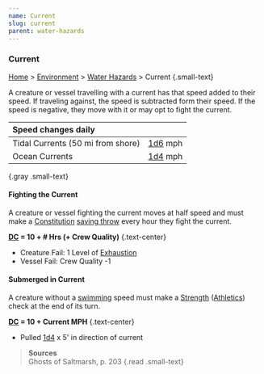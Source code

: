 ```yaml
---
name: Current
slug: current
parent: water-hazards
---
```

### Current
[Home](dm-operations-center) > [Environment](environment) > [Water Hazards](water-hazards) > Current {.small-text}

A creature or vessel travelling with a current has that speed added to their speed. If traveling against, the speed is subtracted form their speed. If the speed is negative, they move with it or may opt to fight the current.

| Speed changes daily               |                      |
| :-------------------------------- | -------------------: |
| Tidal Currents (50 mi from shore) | [1d6](/roll/1d6) mph |
| Ocean Currents                    | [1d4](/roll/1d4) mph |
{.gray .small-text}

#### Fighting the Current
A creature or vessel fighting the current moves at half speed and must make a [Constitution](constitution) [saving throw](saving-throws) every hour they fight the current.

**[DC](difficulty-class) = 10 + # Hrs (+ Crew Quality)** {.text-center}

- Creature Fail: 1 Level of [Exhaustion](exhaustion)
- Vessel Fail: Crew Quality -1

#### Submerged in Current
A creature without a [swimming](swim) speed must make a [Strength](strength) ([Athletics](athletics)) check at the end of its turn.

**[DC](difficulty-class) = 10 + Current MPH** {.text-center}

- Pulled [1d4](/roll/1d4) x 5' in direction of current

> **Sources** <br/>
> Ghosts of Saltmarsh, p. 203
{.read .small-text}

